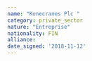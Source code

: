 ```yaml
---
name: "Konecranes Plc "
category: private_sector
nature: "Entreprise"
nationality: FIN
alliance: 
date_signed: '2018-11-12'
---
```

    
